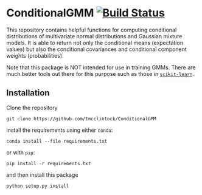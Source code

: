 # ConditionalGMM [![Build Status](https://travis-ci.com/tmcclintock/ConditionalGMM.svg?branch=master)](https://travis-ci.com/tmcclintock/ConditionalGMM)

This repository contains helpful functions for computing conditional distributions of multivariate normal distributions and Gaussian mixture models. It is able to return not only the conditional means (expectation values) but also the conditional covariances and conditional component weights (probabilities).

Note that this package is NOT intended for use in training GMMs. There are much better tools out there for this purpose such as those in [`scikit-learn`](https://scikit-learn.org/stable/modules/mixture.html).

## Installation

Clone the repository

`git clone https://github.com/tmcclintock/ConditionalGMM`

install the requirements using either `conda`:

`conda install --file requirements.txt`

or with `pip`:

`pip install -r requirements.txt`

and then install this package

`python setup.py install`